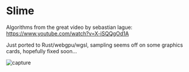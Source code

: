 # Slime

 Algorithms from the great video by sebastian lague: https://www.youtube.com/watch?v=X-iSQQgOd1A
 
 Just ported to Rust/webgpu/wgsl, sampling seems off on some graphics cards, hopefully fixed soon...
 
![capture](https://user-images.githubusercontent.com/7254623/120232393-5a925b00-c208-11eb-90b8-c64dbd0effdd.PNG)
